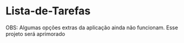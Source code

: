 # Lista-de-Tarefas
OBS: Algumas opções extras da aplicação ainda não funcionam. Esse projeto será aprimorado
